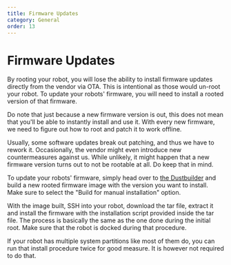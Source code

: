 ```yaml
---
title: Firmware Updates
category: General
order: 13
---
```


# Firmware Updates

By rooting your robot, you will lose the ability to install firmware updates directly from the vendor via OTA.
This is intentional as those would un-root your robot.
To update your robots' firmware, you will need to install a rooted version of that firmware.

Do note that just because a new firmware version is out, this does not mean that you'll be able to instantly install and use it.
With every new firmware, we need to figure out how to root and patch it to work offline.

Usually, some software updates break out patching, and thus we have to rework it.
Occasionally, the vendor might even introduce new countermeasures against us.
While unlikely, it might happen that a new firmware version turns out to not be rootable at all. Do keep that in mind.


To update your robots' firmware, simply head over to [the Dustbuilder](https://builder.dontvacuum.me/) and build a new
rooted firmware image with the version you want to install. Make sure to select the "Build for manual installation" option.

With the image built, SSH into your robot, download the tar file, extract it and install the firmware with the installation script provided inside the tar file.
The process is basically the same as the one done during the initial root. Make sure that the robot is docked during that procedure.

If your robot has multiple system partitions like most of them do, you can run that install procedure twice for good measure.
It is however not required to do that.
